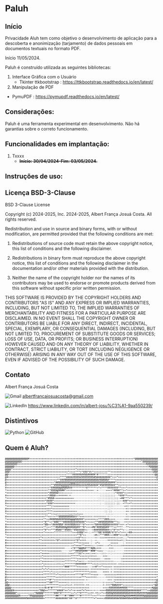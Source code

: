 # Paluh

## Início

Privacidade Aluh tem como objetivo o desenvolvimento de aplicação para a descoberta e anonimização (tarjamento) de dados pessoais em documentos textuais no formato PDF.

Início 11/05/2024.

Paluh é construído utilizada as seguintes bibliotecas:

1.  Interface Gráfica com o Usuário
    - Tkinter ttkbootstrap : <https://ttkbootstrap.readthedocs.io/en/latest/>
2.  Manipulação de PDF
   -  PymuPDF : <https://pymupdf.readthedocs.io/en/latest/>


## Considerações:

Paluh é uma ferramenta experimental em desenvolvimento. Não há garantias sobre o correto funcionamento.

## Funcionalidades em implantação:

1. Txxxx
    - <b><s>Início: 30/04/2024-Fim: 03/05/2024.</s></b>



## Instruções de uso:


## Licença BSD-3-Clause 

BSD 3-Clause License

Copyright (c) 2024-2025, Inc. 2024-2025, Albert França Josuá Costa.
All rights reserved.

Redistribution and use in source and binary forms, with or without
modification, are permitted provided that the following conditions
are met:

1. Redistributions of source code must retain the above copyright
   notice, this list of conditions and the following disclaimer.

2. Redistributions in binary form must reproduce the above
   copyright notice, this list of conditions and the following
   disclaimer in the documentation and/or other materials provided
   with the distribution.

3. Neither the name of the copyright holder nor the names of its
   contributors may be used to endorse or promote products derived
   from this software without specific prior written permission.

THIS SOFTWARE IS PROVIDED BY THE COPYRIGHT HOLDERS AND CONTRIBUTORS
"AS IS" AND ANY EXPRESS OR IMPLIED WARRANTIES, INCLUDING, BUT NOT
LIMITED TO, THE IMPLIED WARRANTIES OF MERCHANTABILITY AND FITNESS FOR
A PARTICULAR PURPOSE ARE DISCLAIMED. IN NO EVENT SHALL THE COPYRIGHT
OWNER OR CONTRIBUTORS BE LIABLE FOR ANY DIRECT, INDIRECT, INCIDENTAL,
SPECIAL, EXEMPLARY, OR CONSEQUENTIAL DAMAGES (INCLUDING, BUT NOT
LIMITED TO, PROCUREMENT OF SUBSTITUTE GOODS OR SERVICES; LOSS OF USE,
DATA, OR PROFITS; OR BUSINESS INTERRUPTION) HOWEVER CAUSED AND ON ANY
THEORY OF LIABILITY, WHETHER IN CONTRACT, STRICT LIABILITY, OR TORT
(INCLUDING NEGLIGENCE OR OTHERWISE) ARISING IN ANY WAY OUT OF THE USE
OF THIS SOFTWARE, EVEN IF ADVISED OF THE POSSIBILITY OF SUCH DAMAGE.

## Contato

Albert França Josuá Costa

![Gmail](https://img.shields.io/badge/Gmail-D14836?style=for-the-badge&logo=gmail&logoColor=white) <albertfrancajosuacosta@gmail.com>

![LinkedIn](https://img.shields.io/badge/linkedin-%230077B5.svg?style=for-the-badge&logo=linkedin&logoColor=white) <https://www.linkedin.com/in/albert-josu%C3%A1-9aa550239/>


## Distintivos

![Python](https://img.shields.io/badge/python-3670A0?style=for-the-badge&logo=python&logoColor=ffdd54) ![GitHub](https://img.shields.io/badge/github-%23121011.svg?style=for-the-badge&logo=github&logoColor=white)


## Quem é Aluh?
![aluh](res/aluh.png "aluh logo")

